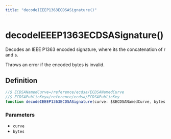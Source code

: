 ```yaml
---
title: "decodeIEEEP1363ECDSASignature()"
---
```


# decodeIEEEP1363ECDSASignature()

Decodes an IEEE P1363 encoded signature, where its the concatenation of r and s.

Throws an error if the encoded bytes is invalid.

## Definition

```ts
//$ ECDSANamedCurve=/reference/ecdsa/ECDSANamedCurve
//$ ECDSAPublicKey=/reference/ecdsa/ECDSAPublicKey
function decodeIEEEP1363ECDSASignature(curve: $$ECDSANamedCurve, bytes: Uint8Array): $$ECDSAPublicKey;
```

### Parameters

- `curve`
- `bytes`
